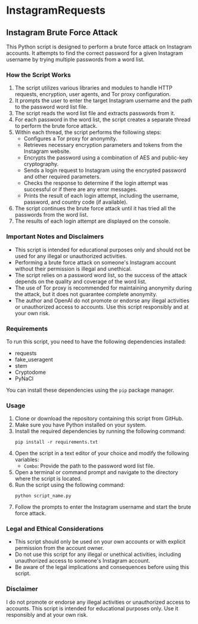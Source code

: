 # InstagramRequests
## Instagram Brute Force Attack

This Python script is designed to perform a brute force attack on Instagram accounts. It attempts to find the correct password for a given Instagram username by trying multiple passwords from a word list.

### How the Script Works
1. The script utilizes various libraries and modules to handle HTTP requests, encryption, user agents, and Tor proxy configuration.
2. It prompts the user to enter the target Instagram username and the path to the password word list file.
3. The script reads the word list file and extracts passwords from it.
4. For each password in the word list, the script creates a separate thread to perform the brute force attack.
5. Within each thread, the script performs the following steps:
   - Configures a Tor proxy for anonymity.
   - Retrieves necessary encryption parameters and tokens from the Instagram website.
   - Encrypts the password using a combination of AES and public-key cryptography.
   - Sends a login request to Instagram using the encrypted password and other required parameters.
   - Checks the response to determine if the login attempt was successful or if there are any error messages.
   - Prints the result of each login attempt, including the username, password, and country code (if available).
6. The script continues the brute force attack until it has tried all the passwords from the word list.
7. The results of each login attempt are displayed on the console.

### Important Notes and Disclaimers
- This script is intended for educational purposes only and should not be used for any illegal or unauthorized activities.
- Performing a brute force attack on someone's Instagram account without their permission is illegal and unethical.
- The script relies on a password word list, so the success of the attack depends on the quality and coverage of the word list.
- The use of Tor proxy is recommended for maintaining anonymity during the attack, but it does not guarantee complete anonymity.
- The author and OpenAI do not promote or endorse any illegal activities or unauthorized access to accounts. Use this script responsibly and at your own risk.

### Requirements
To run this script, you need to have the following dependencies installed:
- requests
- fake_useragent
- stem
- Cryptodome
- PyNaCl

You can install these dependencies using the `pip` package manager.

### Usage
1. Clone or download the repository containing this script from GitHub.
2. Make sure you have Python installed on your system.
3. Install the required dependencies by running the following command:
   ```
   pip install -r requirements.txt
   ```
4. Open the script in a text editor of your choice and modify the following variables:
   - `Combo`: Provide the path to the password word list file.
5. Open a terminal or command prompt and navigate to the directory where the script is located.
6. Run the script using the following command:
   ```
   python script_name.py
   ```
7. Follow the prompts to enter the Instagram username and start the brute force attack.

### Legal and Ethical Considerations
- This script should only be used on your own accounts or with explicit permission from the account owner.
- Do not use this script for any illegal or unethical activities, including unauthorized access to someone's Instagram account.
- Be aware of the legal implications and consequences before using this script.

### Disclaimer
I do not promote or endorse any illegal activities or unauthorized access to accounts. This script is intended for educational purposes only. Use it responsibly and at your own risk.
